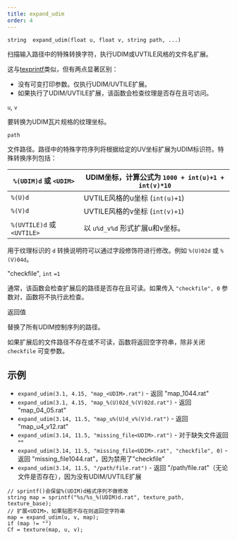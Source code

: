 ```yaml
---
title: expand_udim
order: 4
---
```

`string  expand_udim(float u, float v, string path, ...)`

扫描输入路径中的特殊转换字符，执行UDIM或UVTILE风格的文件名扩展。

这与[texprintf](/zh-cn/houdini-vex/texturing/texprintf "类似于sprintf，但执行UDIM或UVTILE纹理文件名扩展。")类似，但有两点显著区别：

- 没有可变打印参数。仅执行UDIM/UVTILE扩展。
- 如果执行了UDIM/UVTILE扩展，该函数会检查纹理是否存在且可访问。

`u`, `v`

要转换为UDIM瓦片规格的纹理坐标。

`path`

文件路径。路径中的特殊字符序列将根据给定的UV坐标扩展为UDIM标识符。特殊转换序列包括：

| `%(UDIM)d` 或 `<UDIM>` | UDIM坐标，计算公式为 `1000 + int(u)+1 + int(v)*10` |
| --- | --- |
| `%(U)d` | UVTILE风格的u坐标 (`int(u)+1`) |
| `%(V)d` | UVTILE风格的v坐标 (`int(v)+1`) |
| `%(UVTILE)d` 或 `<UVTILE>` | 以 `u%d_v%d` 形式扩展u和v坐标。 |

用于纹理标识的 `d` 转换说明符可以通过字段修饰符进行修改。例如 `%(U)02d` 或 `%(V)04d`。

"checkfile",
`int`
`=1`

通常，该函数会检查扩展后的路径是否存在且可读。如果传入 `"checkfile", 0` 参数对，函数将不执行此检查。

返回值

替换了所有UDIM控制序列的路径。

如果扩展后的文件路径不存在或不可读，函数将返回空字符串，除非关闭 `checkfile` 可变参数。

## 示例

- `expand_udim(3.1, 4.15, "map_<UDIM>.rat")` - 返回 "map_1044.rat"
- `expand_udim(3.1, 4.15, "map_%(U)02d_%(V)02d.rat")` - 返回 "map_04_05.rat"
- `expand_udim(3.14, 11.5, "map_u%(U)d_v%(V)d.rat")` - 返回 "map_u4_v12.rat"
- `expand_udim(3.14, 11.5, "missing_file<UDIM>.rat")` - 对于缺失文件返回 ""
- `expand_udim(3.14, 11.5, "missing_file<UDIM>.rat", "checkfile", 0)` - 返回 "missing_file1044.rat"，因为禁用了"checkfile"
- `expand_udim(3.14, 11.5, "/path/file.rat")` - 返回 "/path/file.rat"（无论文件是否存在），因为没有UDIM/UVTILE扩展

```vex
// sprintf()会保留%(UDIM)d格式序列不做修改
string map = sprintf("%s/%s_%(UDIM)d.rat", texture_path, texture_base);
// 扩展<UDIM>，如果贴图不存在则返回空字符串
map = expand_udim(u, v, map);
if (map != "")
Cf = texture(map, u, v);

```
